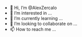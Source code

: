 - 👋 Hi, I’m @AlexZercalo
- 👀 I’m interested in ...
- 🌱 I’m currently learning ...
- 💞️ I’m looking to collaborate on ...
- 📫 How to reach me ...

<!---
AlexZercalo/AlexZercalo is a ✨ special ✨ repository because its `README.md` (this file) appears on your GitHub profile.
You can click the Preview link to take a look at your changes.
--->
